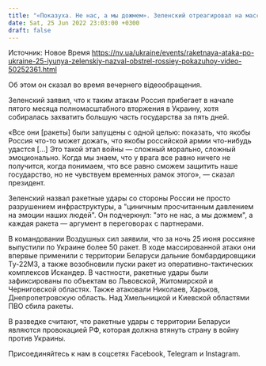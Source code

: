 ```yaml
---
title: "«Показуха. Не нас, а мы дожмем». Зеленский отреагировал на массированный ракетный обстрел Украины оккупантами"
date: Sat, 25 Jun 2022 23:03:00 +0300
draft: false
---
```

Источник: Новое Время https://nv.ua/ukraine/events/raketnaya-ataka-po-ukraine-25-iyunya-zelenskiy-nazval-obstrel-rossiey-pokazuhoy-video-50252361.html


Об этом он сказал во время вечернего відеообращения.

Зеленский заявил, что к таким атакам Россия прибегает в начале пятого месяца полномасштабного вторжения в Украину, хотя собиралась захватить большую часть государства за пять дней.

«Все они [ракеты] были запущены с одной целью: показать, что якобы Россия что-то может дожать, что якобы российской армии что-нибудь удастся […] Это такой этап войны — сложный морально, сложный эмоционально. Когда мы знаем, что у врага все равно ничего не получится, когда понимаем, что все равно сможем защитить наше государство, но не чувствуем временных рамок этого», — сказал президент.

Зеленский назвал ракетные удары со стороны России не просто разрушением инфраструктуры, а "циничным просчитанным давлением на эмоции наших людей". Он подчеркнул: "это не нас, а мы дожмем", а каждая ракета — аргумент в переговорах с партнерами.

В командовании Воздушных сил заявили, что за ночь 25 июня россияне выпустили по Украине более 50 ракет. В ходе массированной атаки они впервые применили с территории Беларуси дальние бомбардировщики Ту-22М3, а также возобновили пуски ракет из оперативно-тактических комплексов Искандер. В частности, ракетные удары были зафиксированы по объектам во Львовской, Житомирской и Черниговской областях. Также атаковали Николаев, Харьков, Днепропетровскую область. Над Хмельницкой и Киевской областями ПВО сбила ракеты.

В разведке считают, что ракетные удары с территории Беларуси являются провокацией РФ, которая должна втянуть страну в войну против Украины.

Присоединяйтесь к нам в соцсетях Facebook, Telegram и Instagram.
